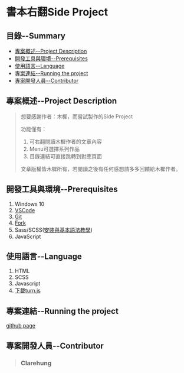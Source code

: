# 書本右翻Side Project
## 目錄--Summary
* [專案概述--Project Description](#1)
* [開發工具與環境--Prerequisites](#2)
* [使用語言--Language](#3)
* [專案連結--Running the project](#4)
* [專案開發人員--Contributor](#5)

<h2 id="1"> 專案概述--Project Description</h2>

>想要感謝作者：木樨，而嘗試製作的Side Project
>
>功能僅有：
>
>1. 可右翻閱讀木樨作者的文章內容
>2. Menu可選擇系列作品
>3. 目錄連結可直接跳轉到對應頁面
>   
>文章版權皆木樨所有，若閱讀之後有任何感想請多多回饋給木樨作者。

<h2 id="2"> 開發工具與環境--Prerequisites</h2>

1. Windows 10
2. [VSCode](https://code.visualstudio.com/download)
3. [Git](https://git-scm.com/)
4. [Fork](https://git-fork.com//)
8. Sass/SCSS([安裝與基本語法教學](https://tw.alphacamp.co/blog/css-preprocessor-sass-scss))
9. JavaScript

<h2 id="3"> 使用語言--Language</h2>

1. HTML
2. SCSS
3. Javascript
4. [下載turn.js](https://www.turnjs.com/)

<h2 id="4"> 專案連結--Running the project</h2>

[github page](https://hungxingyu.github.io/10.Book_Flip/index.html)

<h2 id="5"> 專案開發人員--Contributor</h2>

> ### Clarehung 

